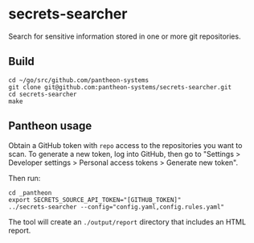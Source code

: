 # secrets-searcher

Search for sensitive information stored in one or more git repositories.

## Build

```shell script
cd ~/go/src/github.com/pantheon-systems
git clone git@github.com:pantheon-systems/secrets-searcher.git
cd secrets-searcher
make
```

## Pantheon usage

Obtain a GitHub token with `repo` access to the repositories you want to scan. To generate a new token, log into
GitHub, then go to "Settings > Developer settings > Personal access tokens > Generate new token".

Then run:

```shell script
cd _pantheon
export SECRETS_SOURCE_API_TOKEN="[GITHUB_TOKEN]"
../secrets-searcher --config="config.yaml,config.rules.yaml"
```

The tool will create an `./output/report` directory that includes an HTML report.
